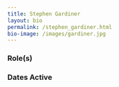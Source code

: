 ```yaml
---
title: Stephen Gardiner
layout: bio
permalink: /stephen_gardiner.html
bio-image: /images/gardiner.jpg
---
```


### Role(s)

### Dates Active